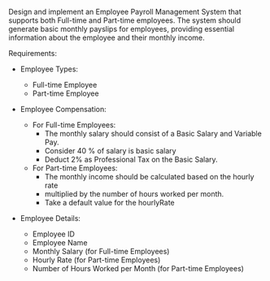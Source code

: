 Design and implement an Employee Payroll Management System that supports 
both Full-time and Part-time employees. The system should generate basic 
monthly payslips for employees, providing essential information about the 
employee and their monthly income.

Requirements:

- Employee Types:
  - Full-time Employee
  - Part-time Employee

- Employee Compensation:
  - For Full-time Employees:
    - The monthly salary should consist of a Basic Salary and Variable Pay.
    - Consider 40 % of salary is basic salary
    - Deduct 2% as Professional Tax on the Basic Salary.
  - For Part-time Employees:
    - The monthly income should be calculated based on the hourly rate 
    - multiplied by the number of hours worked per month.
    - Take a default value for the hourlyRate 

- Employee Details:
  - Employee ID
  - Employee Name
  - Monthly Salary (for Full-time Employees)
  - Hourly Rate (for Part-time Employees)
  - Number of Hours Worked per Month (for Part-time Employees)

